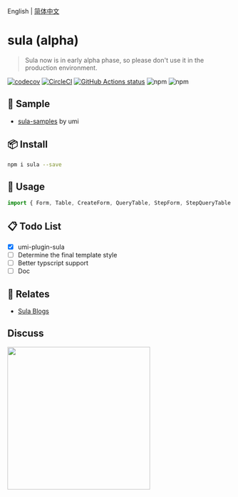 English | [简体中文](https://github.com/umijs/sula/blob/master/README.zh-CN.md)

# sula (alpha)

> Sula now is in early alpha phase, so please don't use it in the production environment.

[![codecov](https://codecov.io/gh/umijs/sula/branch/master/graph/badge.svg)](https://codecov.io/gh/umijs/sula) [![CircleCI](https://circleci.com/gh/umijs/sula/tree/master.svg?style=svg)](https://circleci.com/gh/umijs/sula/tree/master) [![GitHub Actions status](https://github.com/umijs/sula/workflows/Node%20CI/badge.svg)](https://github.com/umijs/sula) ![npm](https://img.shields.io/npm/v/sula) ![npm](https://img.shields.io/npm/dm/sula)

## 🍙 Sample

- [sula-samples](https://github.com/umijs/sula-samples) by umi

## 📦 Install

```bash
npm i sula --save
```

## 🔨 Usage

```js
import { Form, Table, CreateForm, QueryTable, StepForm, StepQueryTable } from 'sula';
```

## 📋 Todo List

- [x] umi-plugin-sula
- [ ] Determine the final template style
- [ ] Better typscript support
- [ ] Doc

## 🔗 Relates

- [Sula Blogs](https://www.yuque.com/sula/blog)


## Discuss

<div>
  <img src="https://img.alicdn.com/tfs/TB1iE3OCxD1gK0jSZFsXXbldVXa-1242-1602.jpg" width="320" />
</div>
